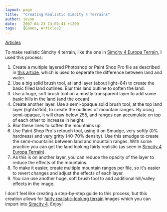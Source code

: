```yaml
---
layout: page
title:  "Creating Realistic Simcity 4 Terrains"
author: jevon
date:   2007-04-23 13:01:41 +1200
tags:   [Games, Articles]
---
```


[Articles](Articles.md)

To make realistic Simcity 4 terrain, like the one in [Simcity 4 Europa Terrain](Simcity_4_Europa_Terrain.md), I used this process:

1. Create a multiple layered Photoshop or Paint Shop Pro file as described in <a href="http://www.sc4ever.com/knowledge/showarticle.cfm?id=1103">this article</a>, which is used to seperate the difference between land and water.
1. Use a big solid brush tool, at land layer (about light=84) to create the basic filled land outlines. Blur this land outline to soften the land.
1. Use a huge, soft brush tool on a mostly transparent layer to add some basic hills in the land (and the ocean).
1. Create another layer. Use a semi-opaque solid brush tool, at the top land layer (light=255), to create the outlines of mountain ranges. By using semi-opaque, it will draw below 255, and ranges can accumulate on top of each other to increase in height.
1. Blur these lines to soften the mountains up.
1. Use Paint Shop Pro's retouch tool, using it on Smudge, very softly (0% hardness) and very gritty (40-70% density). Use this smudge to create the semi-mountains between land and mountain ranges. With some practice you can get the land looking fairly realistic (as seen in [Simcity 4 Europa Terrain](Simcity_4_Europa_Terrain.md)).
1. As this is on another layer, you can reduce the opacity of the layer to reduce the effects of the mountains.
1. To make it easier, create multiple mountain ranges per file, so it's easier to revert changes and adjust the effects of each layer.
1. You can use another huge, soft brush tool to add additional hill/valley effects in the image. 

I don't feel like creating a step-by-step guide to this process, but this creation allows for [fairly realistic-looking terrain](Simcity_4_Europa_Terrain.md) images which you can import into [Simcity 4](Simcity_4.md). Enjoy!
